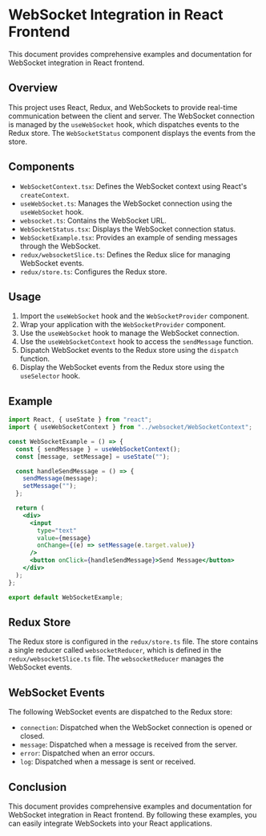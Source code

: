 # WebSocket Integration in React Frontend

This document provides comprehensive examples and documentation for WebSocket integration in React frontend.

## Overview

This project uses React, Redux, and WebSockets to provide real-time communication between the client and server. The WebSocket connection is managed by the `useWebSocket` hook, which dispatches events to the Redux store. The `WebSocketStatus` component displays the events from the store.

## Components

- `WebSocketContext.tsx`: Defines the WebSocket context using React's `createContext`.
- `useWebSocket.ts`: Manages the WebSocket connection using the `useWebSocket` hook.
- `websocket.ts`: Contains the WebSocket URL.
- `WebSocketStatus.tsx`: Displays the WebSocket connection status.
- `WebSocketExample.tsx`: Provides an example of sending messages through the WebSocket.
- `redux/websocketSlice.ts`: Defines the Redux slice for managing WebSocket events.
- `redux/store.ts`: Configures the Redux store.

## Usage

1.  Import the `useWebSocket` hook and the `WebSocketProvider` component.
2.  Wrap your application with the `WebSocketProvider` component.
3.  Use the `useWebSocket` hook to manage the WebSocket connection.
4.  Use the `useWebSocketContext` hook to access the `sendMessage` function.
5.  Dispatch WebSocket events to the Redux store using the `dispatch` function.
6.  Display the WebSocket events from the Redux store using the `useSelector` hook.

## Example

```jsx
import React, { useState } from "react";
import { useWebSocketContext } from "../websocket/WebSocketContext";

const WebSocketExample = () => {
  const { sendMessage } = useWebSocketContext();
  const [message, setMessage] = useState("");

  const handleSendMessage = () => {
    sendMessage(message);
    setMessage("");
  };

  return (
    <div>
      <input
        type="text"
        value={message}
        onChange={(e) => setMessage(e.target.value)}
      />
      <button onClick={handleSendMessage}>Send Message</button>
    </div>
  );
};

export default WebSocketExample;
```

## Redux Store

The Redux store is configured in the `redux/store.ts` file. The store contains a single reducer called `websocketReducer`, which is defined in the `redux/websocketSlice.ts` file. The `websocketReducer` manages the WebSocket events.

## WebSocket Events

The following WebSocket events are dispatched to the Redux store:

- `connection`: Dispatched when the WebSocket connection is opened or closed.
- `message`: Dispatched when a message is received from the server.
- `error`: Dispatched when an error occurs.
- `log`: Dispatched when a message is sent or received.

## Conclusion

This document provides comprehensive examples and documentation for WebSocket integration in React frontend. By following these examples, you can easily integrate WebSockets into your React applications.

